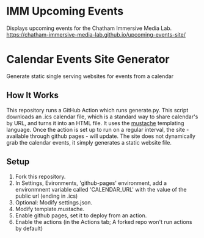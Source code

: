 # IMM Upcoming Events

Displays upcoming events for the Chatham Immersive Media Lab.
https://chatham-immersive-media-lab.github.io/upcoming-events-site/


# Calendar Events Site Generator
Generate static single serving websites for events from a calendar

## How It Works
This repository runs a GitHub Action which runs generate.py. This script downloads an .ics calendar file, which is a standard way to share calendar's by URL, and turns it into an HTML file. It uses the [mustache](https://mustache.github.io/) templating language.
Once the action is set up to run on a regular interval, the site - available through github pages - will update. The site does not dynamically grab the calendar events, it simply generates a static website file.

## Setup
1. Fork this repository.
2. In Settings, Evironments, 'github-pages' environment, add a environmnent variable called 'CALENDAR_URL' with the value of the public url (ending in .ics)
3. Optional: Modify settings.json. 
4. Modify template.mustache.
5. Enable github pages, set it to deploy from an action.
6. Enable the actions (in the Actions tab; A forked repo won't run actions by default)
